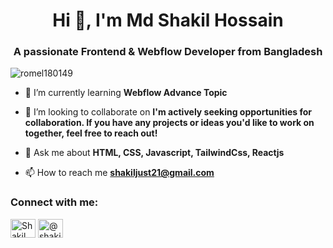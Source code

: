 <h1 align="center">Hi 👋, I'm Md Shakil Hossain</h1>
<h3 align="center">A passionate Frontend & Webflow Developer from Bangladesh</h3>

<p align="left"> <img src="https://komarev.com/ghpvc/?username=romel180149&label=Profile%20views&color=0e75b6&style=flat" alt="romel180149" /> </p>

- 🌱 I’m currently learning **Webflow Advance Topic**

- 👯 I’m looking to collaborate on **I'm actively seeking opportunities for collaboration. If you have any projects or ideas you'd like to work on together, feel free to reach out!**

- 💬 Ask me about **HTML, CSS, Javascript, TailwindCss, Reactjs**

- 📫 How to reach me **shakiljust21@gmail.com**

<h3 align="left">Connect with me:</h3>
<p align="left">
<a href="https://www.linkedin.com/in/hossainshakil/" target="blank"><img align="center" src="https://raw.githubusercontent.com/rahuldkjain/github-profile-readme-generator/master/src/images/icons/Social/linked-in-alt.svg" alt="Shakil Hossain" height="30" width="40" /></a>
<a href="https://www.hackerrank.com/profile/shakiljust20" target="blank"><img align="center" src="https://raw.githubusercontent.com/rahuldkjain/github-profile-readme-generator/master/src/images/icons/Social/hackerrank.svg" alt="@shakiljust20" height="30" width="40" /></a>
